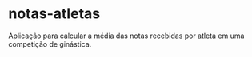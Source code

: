 # notas-atletas
Aplicação para calcular a média das notas recebidas por atleta em uma competição de ginástica.
